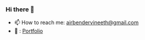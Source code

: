 ### Hi there 👋

<!--
**slowandrarecooked/slowandrarecooked** is a ✨ _special_ ✨ repository because its `README.md` (this file) appears on your GitHub profile.

Here are some ideas to get you started:

- 🔭 I’m currently working on ...
- 🌱 I’m currently learning ...
- 👯 I’m looking to collaborate on ...
- 🤔 I’m looking for help with ...


- 😄 Pronouns: ...
- ⚡ Fun fact: ...
-->
- 📫 How to reach me: <a href="mailto:airbendervineeth@gmail.com">airbendervineeth@gmail.com</a>
- 💬 : <a href='https://slowandrarecooked.github.io'>Portfolio</a>
